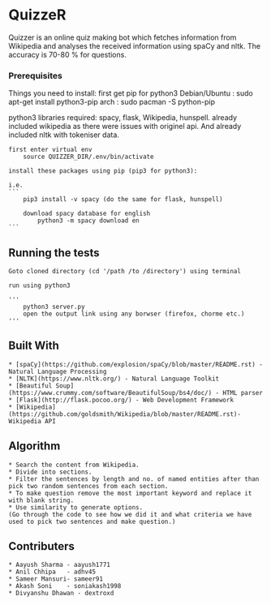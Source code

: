 ﻿# QuizzeR

Quizzer is an online quiz making bot which fetches information from Wikipedia
and analyses the received information using spaCy and nltk. The accuracy is 70-80 % for questions.


### Prerequisites

Things you need to install:
first get pip for python3
	Debian/Ubuntu : sudo apt-get install python3-pip
	arch : sudo pacman -S python-pip
	
 python3 
		libraries required: spacy, flask, Wikipedia, hunspell.
	already included wikipedia as there were issues with originel api.
	And already included nltk with tokeniser data.
	
	first enter virtual env 
		source QUIZZER_DIR/.env/bin/activate
		
	install these packages using pip (pip3 for python3):

	i.e.
	```
 		pip3 install -v spacy (do the same for flask, hunspell)
		
		download spacy database for english
			python3 -m spacy download en
	```

## Running the tests
	
	Goto cloned directory (cd '/path /to /directory') using terminal

	run using python3
	
	'''
		python3 server.py
		open the output link using any borwser (firefox, chorme etc.) 
	'''

## Built With

	* [spaCy](https://github.com/explosion/spaCy/blob/master/README.rst) - Natural Language Processing
	* [NLTK](https://www.nltk.org/) - Natural Language Toolkit
	* [Beautiful Soup](https://www.crummy.com/software/BeautifulSoup/bs4/doc/) - HTML parser
	* [Flask](http://flask.pocoo.org/) - Web Development Framework
	* [Wikipedia](https://github.com/goldsmith/Wikipedia/blob/master/README.rst)- Wikipedia API

## Algorithm

	* Search the content from Wikipedia. 
	* Divide into sections.
	* Filter the sentences by length and no. of named entities after than pick two random sentences from each section.
	* To make question remove the most important keyword and replace it with blank string.
	* Use similarity to generate options.
	(Go through the code to see how we did it and what criteria we have used to pick two sentences and make question.)


## Contributers

	* Aayush Sharma - aayush1771
	* Anil Chhipa	- adhv45
	* Sameer Mansuri- sameer91
	* Akash Soni	- soniakash1998
	* Divyanshu Dhawan - dextroxd
